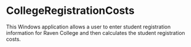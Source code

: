 # CollegeRegistrationCosts
This Windows application allows a user to enter student registration information for Raven College and then calculates 
the student registration costs. 
